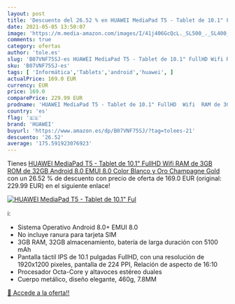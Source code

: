 ```yaml
---
layout: post
title: 'Descuento del 26.52 % en HUAWEI MediaPad T5 - Tablet de 10.1" Ful'
date: 2021-05-05 13:50:07
image: 'https://m.media-amazon.com/images/I/41j406GcQcL._SL500_._SL400_.jpg'
comments: true
category: ofertas
author: 'tole.es'
slug: 'B07VNF75SJ-es HUAWEI MediaPad T5 - Tablet de 10.1" FullHD Wifi RAM de...'
sku: 'B07VNF75SJ-es'
tags: [ 'Informática','Tablets','android','huawei', ]
actualPrice: 169.0 EUR
currency: EUR
price: 169.0
comparePrice: 229.99 EUR
prodname: 'HUAWEI MediaPad T5 - Tablet de 10.1" FullHD  Wifi  RAM de 3GB  ROM de 32GB  Android 8.0  EMUI 8.0   Color Blanco y Oro  Champagne Gold '
country: 'es'
flag: '🇪🇸'
brand: 'HUAWEI'
buyurl: 'https://www.amazon.es/dp/B07VNF75SJ/?tag=tolees-21'
descuento: '26.52'
average: '175.591923076923'
---
```


Tienes [HUAWEI MediaPad T5 - Tablet de 10.1" FullHD  Wifi  RAM de 3GB  ROM de 32GB  Android 8.0  EMUI 8.0   Color Blanco y Oro  Champagne Gold ](https://www.amazon.es/dp/B07VNF75SJ/?tag=tolees-21) con un 26.52 % de descuento con precio de oferta de 169.0 EUR (original: 229.99 EUR) en el siguiente enlace!

[![HUAWEI MediaPad T5 - Tablet de 10.1" Ful](https://m.media-amazon.com/images/I/41j406GcQcL._SL500_._SL400_.jpg)](https://www.amazon.es/dp/B07VNF75SJ/?tag=tolees-21)

ℹ️:

- Sistema Operativo Android 8.0+ EMUI 8.0
- No incluye ranura para tarjeta SIM
- 3GB RAM, 32GB almacenamiento, batería de larga duración con 5100 mAh
- Pantalla táctil IPS de 10.1 pulgadas FullHD, con una resolución de 1920x1200 pixeles, pantalla de 224 PPI, Relación de aspecto de 16:10
- Procesador Octa-Core y altavoces estéreo duales
- Cuerpo metálico, diseño elegante, 460g, 7.8MM

[🛒 Accede a la oferta!!](https://www.amazon.es/dp/B07VNF75SJ/?tag=tolees-21)
